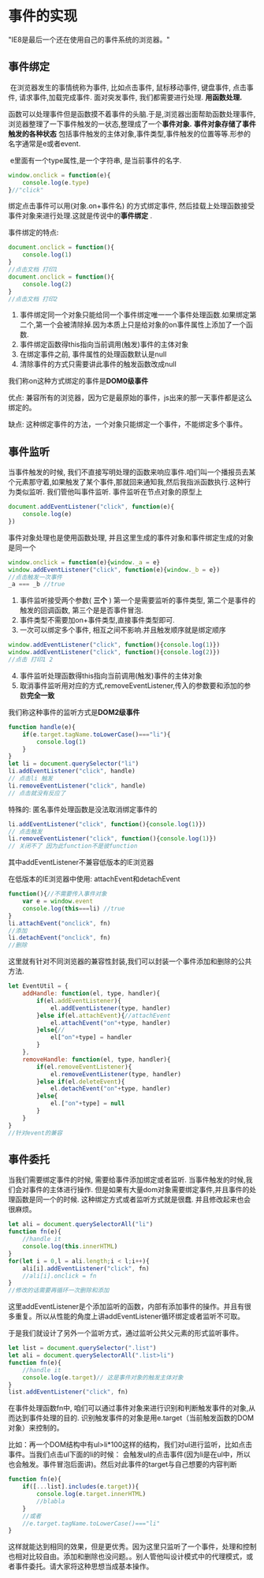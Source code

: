 # 事件的实现

"IE8是最后一个还在使用自己的事件系统的浏览器。"

## 事件绑定

​	在浏览器发生的事情统称为事件, 比如点击事件, 鼠标移动事件, 键盘事件, 点击事件, 请求事件,加载完成事件. 面对突发事件, 我们都需要进行处理. **用函数处理.**

​	函数可以处理事件但是函数摸不着事件的头脑.于是,浏览器出面帮助函数处理事件,浏览器整理了一下事件触发的一状态,整理成了一个**事件对象.** **事件对象存储了事件触发的各种状态** 包括事件触发的主体对象,事件类型,事件触发的位置等等.形参的名字通常是e或者event.

​	e里面有一个type属性,是一个字符串, 是当前事件的名字.

```js
window.onclick = function(e){
    console.log(e.type)
}//"click"
```

绑定点击事件可以用(对象.on+事件名) 的方式绑定事件, 然后挂载上处理函数接受事件对象来进行处理.这就是传说中的**事件绑定** . 

事件绑定的特点:

```js
document.onclick = function(){
    console.log(1)
}
//点击文档 打印1
document.onclick = function(){
    console.log(2)
}
//点击文档 打印2
```

1. 事件绑定同一个对象只能给同一个事件绑定唯一一个事件处理函数.如果绑定第二个,第一个会被清除掉.因为本质上只是给对象的on事件属性上添加了一个函数.
2. 事件绑定函数得this指向当前调用(触发)事件的主体对象
3. 在绑定事件之前, 事件属性的处理函数默认是null
4. 清除事件的方式只需要讲此事件的触发函数改成null

我们称on这种方式绑定的事件是**DOM0级事件** 

优点: 兼容所有的浏览器，因为它是最原始的事件，js出来的那一天事件都是这么绑定的。

缺点: 这种绑定事件的方法，一个对象只能绑定一个事件，不能绑定多个事件。

## 事件监听

当事件触发的时候, 我们不直接写明处理的函数来响应事件.咱们叫一个播报员去某个元素那守着,如果触发了某个事件,那就回来通知我,然后我指派函数执行.这种行为类似监听. 我们管他叫事件监听. 事件监听在节点对象的原型上

```js
document.addEventListener("click", function(e){
    console.log(e)
})
```

事件对象处理也是使用函数处理, 并且这里生成的事件对象和事件绑定生成的对象是同一个

```js
window.onclick = function(e){window._a = e}
window.addEventListener("click", function(e){window._b = e})
//点击触发一次事件
_a === _b //true
```

1. 事件监听接受两个参数( **三个** ) 第一个是需要监听的事件类型, 第二个是事件的触发的回调函数, 第三个是是否事件冒泡.
2. 事件类型不需要加on+事件类型,直接事件类型即可.
3. 一次可以绑定多个事件, 相互之间不影响.并且触发顺序就是绑定顺序

```js
window.addEventListener("click", function(){console.log(1)})
window.addEventListener("click", function(){console.log(2)})
//点击 打印1 2
```

4. 事件监听处理函数得this指向当前调用(触发)事件的主体对象
5. 取消事件监听用对应的方式,removeEventListener,传入的参数要和添加的参数**完全一致**

我们称这种事件的监听方式是**DOM2级事件**

```js
function handle(e){
    if(e.target.tagName.toLowerCase()==="li"){
        console.log(1)
    }
}
let li = document.querySelector("li")
li.addEventListener("click", handle)
// 点击li 触发
li.removeEventListener("click", handle)
// 点击就没有反应了
```

特殊的: 匿名事件处理函数是没法取消绑定事件的

```js
li.addEventListener("click", function(){console.log(1)})
// 点击触发
li.removeEventListener("click", function(){console.log(1)})
// 关闭不了 因为此function不是彼function
```

其中addEventListener不兼容低版本的IE浏览器

在低版本的IE浏览器中使用: attachEvent和detachEvent 

```js
function(){//不需要传入事件对象
    var e = window.event
    console.log(this===li) //true
}
li.attachEvent("onclick", fn)
//添加
li.detachEvent("onclick", fn)
//删除
```

这里就有针对不同浏览器的兼容性封装,我们可以封装一个事件添加和删除的公共方法.

```js
let EventUtil = {
    addHandle: function(el, type, handler){
        if(el.addEventListener){
            el.addEventListener(type, handler)
        }else if(el.attachEvent){//attachEvent
            el.attachEvent("on"+type, handler)
        }else{// 
            el["on"+type] = handler
        }
    },
    removeHandle: function(el, type, handler){
        if(el.removeEventListener){
            el.removeEventListener(type, handler)
        }else if(el.deleteEvent){
            el.detachEvent("on"+type, handler)
        }else{
            el.["on"+type] = null
        }
    }
}
//针对event的兼容
```

## 事件委托

当我们需要绑定事件的时候, 需要给事件添加绑定或者监听. 当事件触发的时候,我们会对事件的主体进行操作. 但是如果有大量dom对象需要绑定事件,并且事件的处理函数是同一个的时候. 这种绑定方式或者监听方式就是很蠢. 并且修改起来也会很麻烦。

```js
let ali = document.querySelectorAll("li")
function fn(e){
    //handle it
    console.log(this.innerHTML)
}
for(let i = 0,l = ali.length;i < l;i++){
    ali[i].addEventListener("click", fn)
    //ali[i].onclick = fn
}
//修改的话需要再循环一次删除和添加
```

这里addEventListener是个添加监听的函数，内部有添加事件的操作。并且有很多重复。所以从性能的角度上讲addEventListener循环绑定或者监听不可取。

于是我们就设计了另外一个监听方式，通过监听公共父元素的形式监听事件。

```js
let list = document.querySelector(".list")
let ali = document.querySelectorAll(".list>li")
function fn(e){
    //handle it
    console.log(e.target)// 这是事件对象的触发主体对象
}
list.addEventListener("click", fn)
```

在事件处理函数fn中, 咱们可以通过事件对象来进行识别和判断触发事件的对象,从而达到事件处理的目的. 识别触发事件的对象是用e.target（当前触发函数的DOM对象）来控制的。

比如：再一个DOM结构中有ul>li*100这样的结构，我们对ul进行监听，比如点击事件。当我们点击ul下面的li的时候： 会触发ul的点击事件(因为li是在ul中，所以也会触发。事件冒泡后面讲)。然后对此事件的target与自己想要的内容判断

```js
function fn(e){
    if([...list].includes(e.target)){
        console.log(e.target.innerHTML)
        //blabla
    }
    //或者
    //e.target.tagName.toLowerCase()==="li"
}
```

这样就能达到相同的效果，但是更优秀。因为这里只监听了一个事件，处理和控制也相对比较自由。添加和删除也没问题。。别人管他叫设计模式中的代理模式，或者事件委托。请大家将这种思想当成基本操作。







